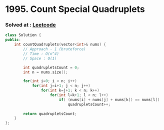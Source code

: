 # 1995. Count Special Quadruplets

### Solved at : [Leetcode](https://leetcode.com/problems/count-special-quadruplets/description/)

```cpp
class Solution {
public:
    int countQuadruplets(vector<int>& nums) {
        // Approach - 1 (bruteforce)
        // Time : O(n^4)
        // Space : O(1)

        int quadrupletsCount = 0;
        int n = nums.size();

        for(int i=0; i < n; i++)
            for(int j=i+1; j < n; j++)
                for(int k=j+1; k < n; k++)
                    for(int l=k+1; l < n; l++)
                        if( (nums[i] + nums[j] + nums[k]) == nums[l])
                            quadrupletsCount++;
        
        return quadrupletsCount;
    }
};
```
